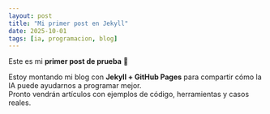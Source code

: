 ```yaml
---
layout: post
title: "Mi primer post en Jekyll"
date: 2025-10-01
tags: [ia, programacion, blog]
---
```


Este es mi **primer post de prueba** 🎉  

Estoy montando mi blog con **Jekyll + GitHub Pages** para compartir cómo la IA puede ayudarnos a programar mejor.  
Pronto vendrán artículos con ejemplos de código, herramientas y casos reales.

